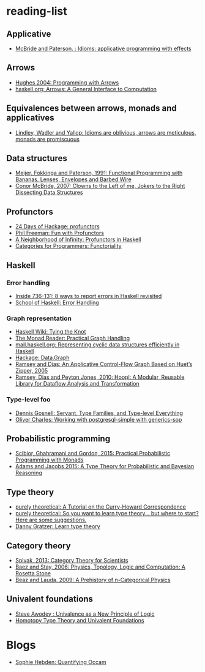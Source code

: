 # reading-list

## Applicative
* [McBride and Paterson. : Idioms: applicative programming with effects](http://strictlypositive.org/Idiom.pdf)

## Arrows
* [Hughes 2004: Programming with Arrows](http://www.cse.chalmers.se/~rjmh/afp-arrows.pdf)
* [haskell.org: Arrows: A General Interface to Computation](https://www.haskell.org/arrows)

## Equivalences between arrows, monads and applicatives
* [Lindley, Wadler and Yallop: Idioms are oblivious, arrows are meticulous,
monads are promiscuous](http://homepages.inf.ed.ac.uk/wadler/papers/arrows-and-idioms/arrows-and-idioms.pdf)

## Data structures
* [Meijer, Fokkinga and Paterson, 1991: Functional Programming with Bananas, Lenses,
Envelopes and Barbed Wire](http://eprints.eemcs.utwente.nl/7281/01/db-utwente-40501F46.pdf)
* [Conor McBride, 2007: Clowns to the Left of me, Jokers to the Right
Dissecting Data Structures](http://strictlypositive.org/CJ.pdf)

## Profunctors
* [24 Days of Hackage: profunctors](https://ocharles.org.uk/blog/guest-posts/2013-12-22-24-days-of-hackage-profunctors.html)
* [Phil Freeman: Fun with Profunctors](https://www.youtube.com/watch?v=OJtGECfksds)
* [A Neighborhood of Infinity: Profunctors in Haskell](http://blog.sigfpe.com/2011/07/profunctors-in-haskell.html)
* [Categories for Programmers: Functoriality](https://bartoszmilewski.com/2015/02/03/functoriality/)

## Haskell

### Error handling
* [Inside 736-131: 8 ways to report errors in Haskell revisited](http://blog.ezyang.com/2011/08/8-ways-to-report-errors-in-haskell-revisited/)
* [School of Haskell: Error Handling](https://www.schoolofhaskell.com/school/starting-with-haskell/basics-of-haskell/10_Error_Handling)

### Graph representation

* [Haskell Wiki: Tying the Knot](https://wiki.haskell.org/Tying_the_Knot)
* [The Monad.Reader: Practical Graph Handling](https://wiki.haskell.org/The_Monad.Reader/Issue5/Practical_Graph_Handling)
* [mail.haskell.org: Representing cyclic data structures efficiently in Haskell](https://mail.haskell.org/pipermail/haskell-cafe/2003-July/004640.html)
* [Hackage: Data.Graph](https://hackage.haskell.org/package/containers-0.5.7.1/docs/Data-Graph.html)
* [Ramsey and Dias: An Applicative Control-Flow Graph
Based on Huet’s Zipper, 2005](http://www.cs.tufts.edu/~nr/pubs/zipcfg.pdf)
* [Ramsey, Dias and Peyton Jones, 2010: Hoopl: A Modular, Reusable Library for
Dataflow Analysis and Transformation](http://www.cs.tufts.edu/~nr/pubs/hoopl10.pdf)

### Type-level foo
 * [Dennis Gosnell: Servant, Type Families, and Type-level Everything](http://www.arow.info/blog/posts/2015-07-10-servant-intro.html)
 * [Oliver Charles: Working with postgresql-simple with generics-sop](https://ocharles.org.uk/blog/posts/2014-08-07-postgresql-simple-generic-sop.html)
 
## Probabilistic programming
* [Scibior, Ghahramani and Gordon, 2015: Practical Probabilistic Programming with Monads](http://mlg.eng.cam.ac.uk/pub/pdf/SciGhaGor15.pdf)
* [Adams and Jacobs 2015: A Type Theory for Probabilistic and Bayesian Reasoning](http://arxiv.org/abs/1511.09230)

## Type theory
* [purely theoretical: A Tutorial on the Curry-Howard Correspondence](http://purelytheoretical.com/papers/ATCHC.pdf)
* [purely theoretical: So you want to learn type theory... but where to start? Here are some suggestions.](http://purelytheoretical.com/sywtltt.html)
* [Danny Gratzer: Learn type theory](http://jozefg.bitbucket.org/posts/2015-08-14-learn-tt.html)

## Category theory
* [Spivak, 2013: Category Theory for Scientists](http://math.mit.edu/~dspivak/CT4S.pdf)
* [Baez and Stay, 2006: Physics, Topology, Logic and Computation:
A Rosetta Stone](http://math.ucr.edu/home/baez/rosetta.pdf)
* [Beaz and Lauda, 2009: A Prehistory of n-Categorical Physics](http://arxiv.org/abs/0908.2469)

## Univalent foundations
* [Steve Awodey
: Univalence as a New Principle of Logic](http://www.mathtube.org/lecture/video/univalence-new-principle-logic)
* [Homotopy Type Theory and Univalent Foundations](https://homotopytypetheory.org/book/)

# Blogs
* [Sophie Hebden: Quantifying Occam](https://plus.maths.org/content/quantifying-occam)
